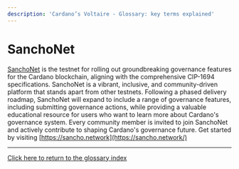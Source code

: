 ```yaml
---
description: 'Cardano’s Voltaire - Glossary: key terms explained'
---
```


# SanchoNet

[SanchoNet](https://sancho.network/) is the testnet for rolling out groundbreaking governance features for the Cardano blockchain, aligning with the comprehensive CIP-1694 specifications. SanchoNet is a vibrant, inclusive, and community-driven platform that stands apart from other testnets. Following a phased delivery roadmap, SanchoNet will expand to include a range of governance features, including submitting governance actions, while providing a valuable educational resource for users who want to learn more about Cardano's governance system. Every community member is invited to join SanchoNet and actively contribute to shaping Cardano's governance future. Get started by visiting [https://sancho.network](https://sancho.network/)

***

[Click here to return to the glossary index](../../../cardano/cardano-governance/key-terms/general-glossary/)

